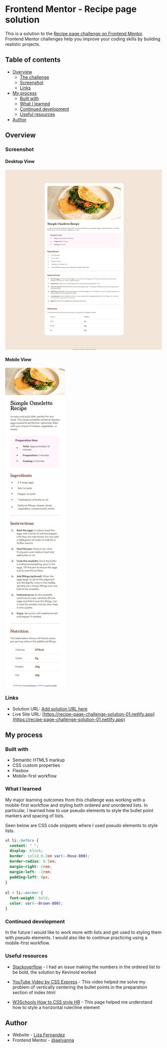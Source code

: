 # Frontend Mentor - Recipe page solution

This is a solution to the [Recipe page challenge on Frontend Mentor](https://www.frontendmentor.io/challenges/recipe-page-KiTsR8QQKm). Frontend Mentor challenges help you improve your coding skills by building realistic projects.

## Table of contents

- [Overview](#overview)
  - [The challenge](#the-challenge)
  - [Screenshot](#screenshot)
  - [Links](#links)
- [My process](#my-process)
  - [Built with](#built-with)
  - [What I learned](#what-i-learned)
  - [Continued development](#continued-development)
  - [Useful resources](#useful-resources)
- [Author](#author)

## Overview

### Screenshot

#### Desktop View

![Desktop View](./preview-desktop.jpg)

#### Mobile View

![Mobile View](./preview-mobile.jpg)

### Links

- Solution URL: [Add solution URL here](https://your-solution-url.com)
- Live Site URL: [https://recipe-page-challenge-solution-01.netlify.app](https://recipe-page-challenge-solution-01.netlify.app)

## My process

### Built with

- Semantic HTML5 markup
- CSS custom properties
- Flexbox
- Mobile-first workflow

### What I learned

My major learning outcomes from this challenge was working with a mobile-first workflow and styling both ordered and unordered lists. In particular, I learned how to use pseudo elements to style the bullet point markers and spacing of lists.

Seen below are CSS code snippets where I used pseudo elements to style lists.

```css
ul li::before {
  content: " ";
  display: block;
  border: solid 0.2em var(--Rose-800);
  border-radius: 0.5em;
  margin-right: 2rem;
  margin-left: -1rem;
  padding-left: 0px;
}

ol > li::marker {
  font-weight: bold;
  color: var(--Brown-800);
}
```

### Continued development

In the future I would like to work more with lists and get used to styling them with pseudo elements. I would also like to continue practicing using a mobile-first workflow.

### Useful resources

- [Stackoverflow](https://stackoverflow.com/questions/21369843/is-there-a-way-to-make-numbers-in-an-ordered-list-bold) - I had an issue making the numbers in the ordered list to be bold, the solution by Kevinoid worked
- [YouTube Video by CSS Express](https://www.youtube.com/watch?v=w9gVDgFzPO8) - This video helped me solve my problem of vertically centering the bullet points in the preparation section of index.html

- [W3Schools How to CSS style HR](https://www.w3schools.com/howto/howto_css_style_hr.asp) - This page helped me understand how to style a horizontal ruler/line element

## Author

- Website - [Liza Fernandez](https://lizafernandez.dev)
- Frontend Mentor - [@aelvanna](https://www.frontendmentor.io/profile/aelvanna)
